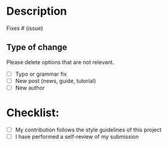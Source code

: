 # Description

Fixes # (issue)

## Type of change

Please delete options that are not relevant.

- [ ] Typo or grammar fix
- [ ] New post (news, guide, tutorial)
- [ ] New author

# Checklist:
- [ ] My contribution follows the style guidelines of this project
- [ ] I have performed a self-review of my submission
